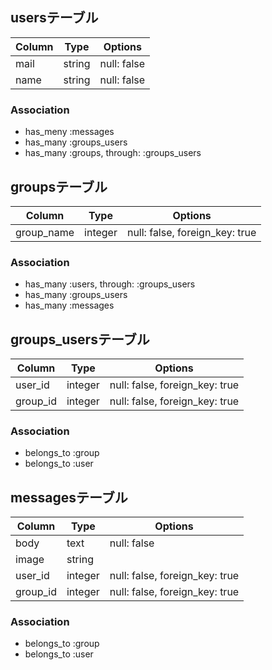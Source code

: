 ## usersテーブル

|Column|Type|Options|
|------|----|-------|
|mail|string|null: false|
|name|string|null: false|
### Association
- has_meny :messages
- has_many :groups_users
- has_many :groups,  through:  :groups_users

## groupsテーブル

|Column|Type|Options|
|------|----|-------|
|group_name|integer|null: false, foreign_key: true|

### Association
- has_many  :users,  through:  :groups_users
- has_many :groups_users
- has_many :messages

## groups_usersテーブル

|Column|Type|Options|
|------|----|-------|
|user_id|integer|null: false, foreign_key: true|
|group_id|integer|null: false, foreign_key: true|

### Association
- belongs_to :group
- belongs_to :user

## messagesテーブル

|Column|Type|Options|
|------|----|-------|
|body|text|null: false|
|image|string| |
|user_id|integer|null: false, foreign_key: true|
|group_id|integer|null: false, foreign_key: true|

### Association
- belongs_to :group
- belongs_to :user
